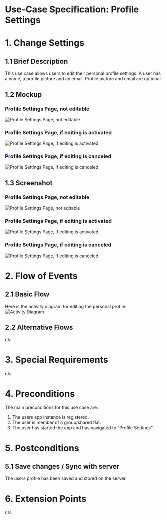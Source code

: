 # Use-Case Specification: Profile Settings

# 1. Change Settings

## 1.1 Brief Description
This use case allows users to edit their personal profile settings. 
A user has a name, a profile picture and an email. Profile picture and email are optional.

## 1.2 Mockup
### Profile Settings Page, not editable
![Profile Settings Page, not editable](../Mockups/uc_profile_settings_not_editable_mockup.PNG)

### Profile Settings Page, if editing is activated
![Profile Settings Page, if editing is activated](../Mockups/uc_profile_settings_editable_mockup.PNG)

### Profile Settings Page, if editing is canceled
![Profile Settings Page, if editing is canceled](../Mockups/uc_profile_settings_cancel_edits_mockup.PNG)

## 1.3 Screenshot
### Profile Settings Page, not editable
![Profile Settings Page, not editable](../Screenshots/uc_profile_settings_not_editable.png)

### Profile Settings Page, if editing is activated
![Profile Settings Page, if editing is activated](../Screenshots/uc_profile_settings_editable.png)

### Profile Settings Page, if editing is canceled
![Profile Settings Page, if editing is canceled](../Screenshots/uc_profile_settings_cancel_edits.png)

# 2. Flow of Events

## 2.1 Basic Flow
Here is the activity diagram for editing the personal profile.
![Activity Diagram](../ActivityDiagrams/uc_profile_settings_activity_diagram.png)

## 2.2 Alternative Flows
n/a

# 3. Special Requirements
n/a

# 4. Preconditions
The main preconditions for this use case are:

 1. The users app instance is registered.
 2. The user is member of a group/shared flat.
 3. The user has started the app and has navigated to "Profile Settings".


# 5. Postconditions
## 5.1 Save changes / Sync with server
The users profile has been saved and stored on the server.

# 6. Extension Points
n/a
